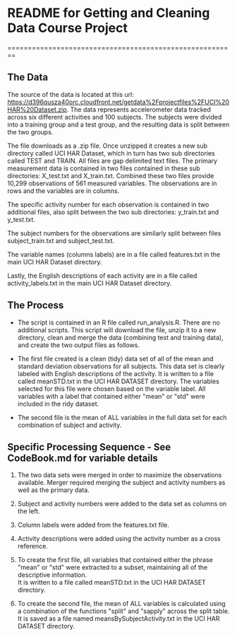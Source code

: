 # README for Getting and Cleaning Data Course Project
========================================================


## The Data

The source of the data is located at this url: https://d396qusza40orc.cloudfront.net/getdata%2Fprojectfiles%2FUCI%20HAR%20Dataset.zip.  The data represents accelerometer data tracked across six different activities and 100 subjects.  The subjects were divided into a training group and a test group, and the resulting data is split between the two groups.

The file downloads as a .zip file.  Once unzipped it creates a new sub directory called UCI HAR Dataset, which in turn has two sub directories called TEST and TRAIN.  All files are gap delimited text files.  The primary measurement data is contained in two files contained in these sub directories: X_test.txt and X_train.txt.  Combined these two files provide 10,299 observations of 561 measured variables.  The observations are in rows and the variables are in columns.

The specific activity number for each observation is contained in two additional files, also split between the two sub directories: y_train.txt and y_test.txt.  

The subject numbers for the observations are similarly split between files subject_train.txt and subject_test.txt.

The variable names (columns labels) are in a file called features.txt in the main UCI HAR Dataset directory.

Lastly, the English descriptions of each activity are in a file called activity_labels.txt in the main UCI HAR Dataset directory.


## The Process

* The script is contained in an R file called run_analysis.R.  There are no additional scripts.  This script will download the file, unzip it to a new directory, clean and merge the data (combining test and training data), and create the two output files as follows.

* The first file created is a clean (tidy) data set of all of the mean and standard deviation observations for all subjects.  This data set is clearly labeled with English descriptions of the activity.  It is written to a file called meanSTD.txt in the UCI HAR DATASET directory.  The variables selected for this file were chosen based on the variable label.  All variables with a label that contained either "mean" or "std" were included in the ridy dataset.

* The second file is the mean of ALL variables in the full data set for each combination of subject and activity.

                                   
## Specific Processing Sequence - See CodeBook.md for variable details

1. The two data sets were merged in order to maximize the observations available.  Merger required merging the subject and activity numbers as well as the primary data.

2. Subject and activity numbers were added to the data set as columns on the left.

3. Column labels were added from the features.txt file.

4. Activity descriptions were added using the activity number as a cross reference.

5. To create the first file, all variables that contained either the phrase "mean" or "std" 
        were extracted to a subset, maintaining all of the descriptive information.  
        It is written to a file called meanSTD.txt in the UCI HAR DATASET directory.
        
6. To create the second file, the mean of ALL variables is calculated using a combination of
        the functions "split" and "sapply" across the split table.  It is saved as a file named 
        meansBySubjectActivity.txt in the UCI HAR DATASET directory.

